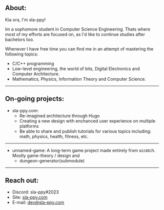 ## About:

Kia ora, I'm sla-ppy!

Im a sophomore student in Computer Science Engineering.
Thats where most of my efforts are focused on, as I'd like to continue studies after bachelors too.

Whenever I have free time you can find me in an attempt of mastering the following topics:
- C/C++ programming
- Low-level engineering, the world of bits, Digital Electronics and Computer Architecture.
- Mathematics, Physics, Information Theory and Computer Science.

---

## On-going projects:

- sla-ppy.com:
  - Re-imagined architecture through Hugo 
  - Creating a new design with enchanced user experience on multiple platforms
  - Be able to share and publish tutorials for various topics including: math, physics, health, fitness, etc.  

---

- unnamed-game: A long-term game project made entirely from scratch. Mostly game-theory / design and
  - dungeon-generator(submodule)

---

## Reach out:
- Discord: sla-ppy#2023
- Site: [sla-ppy.com](https://sla-ppy.com/)
- E-mail: [dev@sla-ppy.com](mailto:dev@sla-ppy.com)

